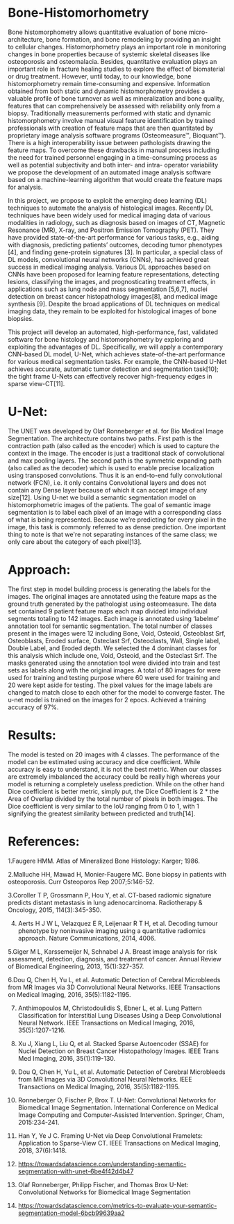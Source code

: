# Bone-Histomorhometry

Bone histomorphometry allows quantitative evaluation of bone micro-architecture, bone formation, and bone remodeling by providing an insight to cellular changes. Histomorphometry plays an important role in monitoring changes in bone properties because of systemic skeletal diseases like osteoporosis and osteomalacia. Besides, quantitative evaluation plays an important role in fracture healing studies to explore the effect of biomaterial or drug treatment. However, until today, to our knowledge, bone histomorphometry remain time-consuming and expensive. Information obtained from both static and dynamic histomorphometry provides a valuable profile of bone turnover as well as mineralization and bone quality, features that can comprehensively be assessed with reliability only from a biopsy. Traditionally measurements performed with static and dynamic histomorphometry involve manual visual feature identification by trained professionals with creation of feature maps that are then quantitated by proprietary image analysis software programs (Osteomeasure™, Bioquant™). There is a high interoperability issue between pathologists drawing the feature maps. To overcome these drawbacks in manual process including the need for trained personnel engaging in a time-consuming process as well as potential subjectivity and both inter- and intra- operator variability we propose the development of an automated image analysis software based on a machine-learning algorithm that would create the feature maps for analysis.

In this project, we propose to exploit the emerging deep learning (DL) techniques to automate the analysis of histological images. Recently DL techniques have been widely used for medical imaging data of various modalities in radiology, such as diagnosis based on images of CT, Magnetic Resonance (MR), X-ray, and Positron Emission Tomography (PET). They have provided state-of-the-art performance for various tasks, e.g., aiding with diagnosis, predicting patients’ outcomes, decoding tumor phenotypes [4], and finding gene-protein signatures [3]. In particular, a special class of DL models, convolutional neural networks (CNNs), has achieved great success in medical imaging analysis. Various DL approaches based on CNNs have been proposed for learning feature representations, detecting lesions, classifying the images, and prognosticating treatment effects, in applications such as lung node and mass segmentation [5,6,7], nuclei detection on breast cancer histopathology images[8],  and medical image synthesis [9]. Despite the broad applications of DL techniques on medical imaging data, they remain to be exploited for histological images of bone biopsies. 

This project will develop an automated, high-performance, fast, validated software for bone histology and histomorphometry by exploring and exploiting the advantages of DL. Specifically, we will apply a contemporary CNN-based DL model, U-Net, which achieves state-of-the-art performance for various medical segmentation tasks. For example, the CNN-based U-Net achieves accurate, automatic tumor detection and segmentation task[10]; the tight frame U-Nets can effectively recover high-frequency edges in sparse view-CT[11].

# U-Net:

The UNET was developed by Olaf Ronneberger et al. for Bio Medical Image Segmentation. The architecture contains two paths. First path is the contraction path (also called as the encoder) which is used to capture the context in the image. The encoder is just a traditional stack of convolutional and max pooling layers. The second path is the symmetric expanding path (also called as the decoder) which is used to enable precise localization using transposed convolutions. Thus it is an end-to-end fully convolutional network (FCN), i.e. it only contains Convolutional layers and does not contain any Dense layer because of which it can accept image of any size[12]. Using U-net we build a semantic segmentation model on histomorphometric images of the patients. The goal of semantic image segmentation is to label each pixel of an image with a corresponding class of what is being represented. Because we’re predicting for every pixel in the image, this task is commonly referred to as dense prediction. One important thing to note is that we're not separating instances of the same class; we only care about the category of each pixel[13].

# Approach:

The first step in model building process is generating the labels for the images. The original images are annotated using the feature maps as the ground truth generated by the pathologist using  osteomeasure. The data set contained 9 patient feature maps each map divided into individual segments totaling to 142 images. Each image is annotated using ‘labelme’ annotation tool for semantic segmentation. The total number of classes present in the images were 12 including Bone, Void, Osteoid, Osteoblast Srf, Osteoblasts, Eroded surface, Osteclast Srf, Osteoclasts, Wall, Single label, Double Label, and Eroded depth. We selected the 4 dominant classes for this analysis which include one, Void, Osteoid, and the Osteclast Srf. The masks generated using the annotation tool were divided into train and test sets as labels along with the original images. A total of 80 images for were used for training and testing purpose where 60 were used for training and 20 were kept aside for testing. The pixel values for the image labels are changed to match close to each other for the model to converge faster. The u-net model is trained on the images for 2 epocs. Achieved a training accuracy of 97%.

# Results:

The model is tested on 20 images with 4 classes. The performance of the model can be estimated using accuracy and dice coefficient. While accuracy is easy to understand, it is not the best metric. When our classes are extremely imbalanced the accuracy could be really high whereas your model is returning a completely useless prediction. While on the other hand Dice coefficient  is better metric, simply put, the Dice Coefficient is 2 * the Area of Overlap divided by the total number of pixels in both images. The Dice coefficient is very similar to the IoU ranging from 0 to 1, with 1 signifying the greatest similarity between predicted and truth[14]. 


# References:

1.Faugere HMM. Atlas of Mineralized Bone Histology: Karger; 1986.

2.Malluche HH, Mawad H, Monier-Faugere MC. Bone biopsy in patients with osteoporosis. Curr Osteoporos Rep 2007;5:146-52.

3.Coroller T P, Grossmann P, Hou Y, et al. CT-based radiomic signature predicts distant metastasis in lung adenocarcinoma. Radiotherapy & Oncology, 2015, 114(3):345-350.

4. Aerts H J W L, Velazquez E R, Leijenaar R T H, et al. Decoding tumour phenotype by noninvasive imaging using a quantitative radiomics approach. Nature Communications, 2014, 4006.

5.Giger M L, Karssemeijer N, Schnabel J A. Breast image analysis for risk assessment, detection, diagnosis, and treatment of cancer. Annual Review of Biomedical Engineering, 2013, 15(1):327-357.

6.Dou Q, Chen H, Yu L, et al. Automatic Detection of Cerebral Microbleeds from MR Images via 3D Convolutional Neural Networks. IEEE Transactions on Medical Imaging, 2016, 35(5):1182-1195.

7. Anthimopoulos M, Christodoulidis S, Ebner L, et al. Lung Pattern Classification for Interstitial Lung Diseases Using a Deep Convolutional Neural Network. IEEE Transactions on Medical Imaging, 2016, 35(5):1207-1216.

8. Xu J, Xiang L, Liu Q, et al. Stacked Sparse Autoencoder (SSAE) for Nuclei Detection on Breast Cancer Histopathology Images. IEEE Trans Med Imaging, 2016, 35(1):119-130.

9. Dou Q, Chen H, Yu L, et al. Automatic Detection of Cerebral Microbleeds from MR Images via 3D Convolutional Neural Networks. IEEE Transactions on Medical Imaging, 2016, 35(5):1182-1195.

10. Ronneberger O, Fischer P, Brox T. U-Net: Convolutional Networks for Biomedical Image Segmentation. International Conference on Medical Image Computing and Computer-Assisted Intervention. Springer, Cham, 2015:234-241.

11. Han Y, Ye J C. Framing U-Net via Deep Convolutional Framelets: Application to Sparse-View CT. IEEE Transactions on Medical Imaging, 2018, 37(6):1418.

12. https://towardsdatascience.com/understanding-semantic-segmentation-with-unet-6be4f42d4b47

13. Olaf Ronneberger, Philipp Fischer, and Thomas Brox U-Net: Convolutional Networks for Biomedical Image Segmentation

14. https://towardsdatascience.com/metrics-to-evaluate-your-semantic-segmentation-model-6bcb99639aa2
 
